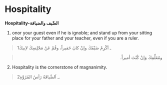 Hospitality
===========

**Hospitality-الضّيف والضيافة**

1. onor your guest even if he is ignoble; and stand up from your sitting
place for your father and your teacher, even if you are a ruler.

> 1ـ أكْرِمْ ضَيْفَكَ وإنْ كانَ حَقيراً، وقُمْ عَنْ مَجْلِسِكَ لاِبيكَ
<blockquote dir="rtl">
  <p>
ومُعَلِّمِكَ وَإنْ كُنْتَ أميراً.
  </p>
</blockquote>

2. Hospitality is the cornerstone of magnanimity.

> 2ـ اَلضِّيافَةُ رَأسُ المُرُوَّةِ.


